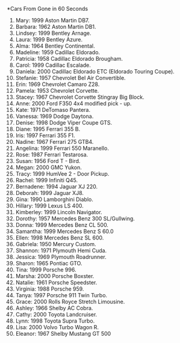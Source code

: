 *Cars From Gone in 60 Seconds

1. Mary: 1999 Aston Martin DB7.
2. Barbara: 1962 Aston Martin DB1.
3. Lindsey: 1999 Bentley Arnage.
4. Laura: 1999 Bentley Azure.
5. Alma: 1964 Bentley Continental.
6. Madeline: 1959 Cadillac Eldorado.
7. Patricia: 1958 Cadillac Eldorado Brougham.
8. Carol: 1999 Cadillac Escalade.
9. Daniela: 2000 Cadillac Eldorado ETC (Eldorado Touring Coupe).
10. Stefanie: 1957 Chevrolet Bel Air Convertible.
11. Erin: 1969 Chevrolet Camaro Z28.
12. Pamela: 1953 Chevrolet Corvette.
13. Stacey: 1967 Chevrolet Corvette Stingray Big Block.
14. Anne: 2000 Ford F350 4x4 modified pick - up.
15. Kate: 1971 DeTomaso Pantera.
16. Vanessa: 1969 Dodge Daytona.
17. Denise: 1998 Dodge Viper Coupe GTS.
18. Diane: 1995 Ferrari 355 B.
19. Iris: 1997 Ferrari 355 F1.
20. Nadine: 1967 Ferrari 275 GTB4.
21. Angelina: 1999 Ferrari 550 Maranello.
22. Rose: 1987 Ferrari Testarosa.
23. Susan: 1956 Ford T - Bird.
24. Megan: 2000 GMC Yukon.
25. Tracy: 1999 HumVee 2 - Door Pickup.
26. Rachel: 1999 Infiniti Q45.
27. Bernadene: 1994 Jaguar XJ 220.
28. Deborah: 1999 Jaguar XJ8.
29. Gina: 1990 Lamborghini Diablo.
30. Hillary: 1999 Lexus LS 400.
31. Kimberley: 1999 Lincoln Navigator.
32. Dorothy: 1957 Mercedes Benz 300 SL/Gullwing.
33. Donna: 1999 Mercedes Benz CL 500.
34. Samantha: 1999 Mercedes Benz S 60.0
35. Ellen: 1998 Mercedes Benz SL 600.
36. Gabriela: 1950 Mercury Custom.
37. Shannon: 1971 Plymouth Hemi Cuda.
38. Jessica: 1969 Plymouth Roadrunner.
39. Sharon: 1965 Pontiac GTO.
40. Tina: 1999 Porsche 996.
41. Marsha: 2000 Porsche Boxster.
42. Natalie: 1961 Porsche Speedster.
43. Virginia: 1988 Porsche 959.
44. Tanya: 1997 Porsche 911 Twin Turbo.
45. Grace: 2000 Rolls Royce Stretch Limousine.
46. Ashley: 1966 Shelby AC Cobra.
47. Cathy: 2000 Toyota Landcruiser.
48. Lynn: 1998 Toyota Supra Turbo.
49. Lisa: 2000 Volvo Turbo Wagon R.
50. Eleanor: 1967 Shelby Mustang GT 500
